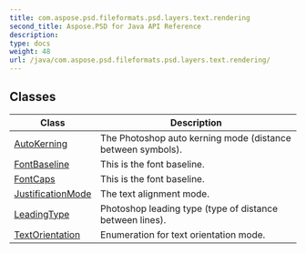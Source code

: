 ```yaml
---
title: com.aspose.psd.fileformats.psd.layers.text.rendering
second_title: Aspose.PSD for Java API Reference
description: 
type: docs
weight: 48
url: /java/com.aspose.psd.fileformats.psd.layers.text.rendering/
---
```



## Classes

| Class | Description |
| --- | --- |
| [AutoKerning](../com.aspose.psd.fileformats.psd.layers.text.rendering/autokerning) | The Photoshop auto kerning mode (distance between symbols). |
| [FontBaseline](../com.aspose.psd.fileformats.psd.layers.text.rendering/fontbaseline) | This is the font baseline. |
| [FontCaps](../com.aspose.psd.fileformats.psd.layers.text.rendering/fontcaps) | This is the font baseline. |
| [JustificationMode](../com.aspose.psd.fileformats.psd.layers.text.rendering/justificationmode) | The text alignment mode. |
| [LeadingType](../com.aspose.psd.fileformats.psd.layers.text.rendering/leadingtype) | Photoshop leading type (type of distance between lines). |
| [TextOrientation](../com.aspose.psd.fileformats.psd.layers.text.rendering/textorientation) | Enumeration for text orientation mode. |
